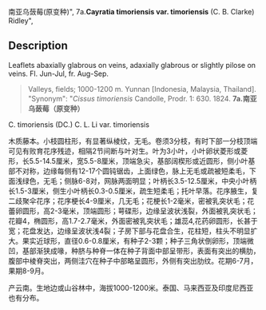 南亚乌蔹莓(原变种)",
7a.**Cayratia timoriensis var. timoriensis** (C. B. Clarke) Ridley",

## Description
Leaflets abaxially glabrous on veins, adaxially glabrous or slightly pilose on veins. Fl. Jun-Jul, fr. Aug-Sep.

> Valleys, fields; 1000-1200 m. Yunnan [Indonesia, Malaysia, Thailand].
  "Synonym": "*Cissus timoriensis* Candolle, Prodr. 1: 630. 1824.
**7a.南亚乌蔹莓（原变种）**

C. timoriensis (DC.) C. L. Li var. timoriensis

木质藤本。小枝圆柱形，有显著纵棱纹，无毛。卷须3分枝，有时下部一分枝顶端可见有败育花序残迹，相隔2节间断与叶对生。叶为3小叶，小叶卵状菱形或菱形，长5.5-14.5厘米，宽5.5-8厘米，顶端急尖，基部阔楔形或近圆形，侧小叶基部不对称，边缘每侧有12-17个圆钝锯齿，上面绿色，脉上无毛或疏被短柔毛，下面浅绿色，无毛；侧脉6-8对，网脉两面明显；叶柄长3.5-12.5厘米，中央小叶柄长1.5-3厘米，侧生小叶柄长0.3-0.5厘米，疏生短柔毛；托叶早落。花序腋生，复二歧聚伞花序；花序梗长4-9厘米，几无毛；花梗长1-2毫米，密被乳突状毛；花蕾卵圆形，高2-3毫米，顶端圆形；萼碟形，边缘呈波状浅裂，外面被乳突状毛；花瓣4，椭圆形，高1.7-2.7毫米，外面密被乳突状毛；雄蕊4,花药卵圆形，长甚于宽；花盘发达，边缘呈波状浅4裂；子房下部与花盘合生，花柱短，柱头不明显扩大。果实近球形，直径0.6-0.8厘米，有种子2-3颗；种子三角状倒卵形，顶端微凹，基部渐狭成喙，种脐与种脊一体在种子背面中部呈带形，表面有突出的横肋，腹部中棱脊突出，两侧洼穴在种子中部略呈圆形，外侧有突出肋纹。花期6-7月，果期8-9月。

产云南。生地边或山谷林中，海拔1000-1200米。泰国、马来西亚及印度尼西亚也有分布。

